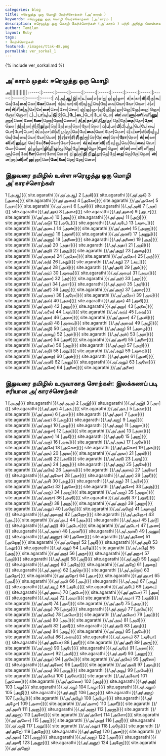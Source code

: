 ```yaml
---  
categories: blog  
title: ஈரெழுத்து ஒரு மொழி வேர்ச்சொற்கள் (அ'காரம் )
keywords: ஈரெழுத்து ஒரு மொழி வேர்ச்சொற்கள் (அ'காரம் )
description: ஈரெழுத்து ஒரு மொழி வேர்ச்சொற்கள் (அ'காரம் ) பற்றி அறிந்து கொள்ளலாம்.  
author: Tamilan  
layout: Ruby  
tags:  
- வேர்ச்சொற்கள்  
featured: /images/ttak-48.png  
permalink: ver_sorkal_1
---  
```


{% include ver_sorkal.md %}

## அ'காரம் முதல்: ஈரெழுத்து ஒரு மொழி

அ||||||||||||
:-----:|:-----:|:-----:|:-----:|:-----:|:-----:|:-----:|:-----:|:-----:|:-----:|:-----:|:-----:|:-----:|
ஃ|அ|**ஆ**|இ|ஈ|உ|ஊ|எ|ஏ|ஐ|ஒ|ஓ|ஔ|
க்|க|கா|**கி**|கீ|கு|கூ|கெ|கே|**கை**|கொ|**கோ**|கௌ|
ங்|ங|ஙா|ஙி|ஙீ|ஙு|ஙூ|ஙெ|ஙே|ஙை|ஙொ|ஙோ|ஙௌ|
ச்|ச|**சா**|**சி**|சீ|**சு**|சூ|செ|சே|**சை**|சொ|சோ|சௌ|
ஞ்|ஞ|ஞா|ஞி|ஞீ|ஞு|ஞூ|ஞெ|ஞே|ஞை|ஞொ|ஞோ|ஞௌ|
ட்|ட|**டா**|**டி**|டீ|**டு**|டூ|டெ|**டே**|**டை**|டொ|டோ|டௌ|
**ண்**|ண|**ணா**|**ணி**|ணீ|**ணு**|ணூ|ணெ|ணே|**ணை**|ணொ|ணோ|ணௌ|
**த்**|**த**|**தா**|**தி**|தீ|**து**|தூ|தெ|தே|**தை**|தொ|**தோ**|தௌ|
**ந்**|ந|நா|நி|நீ|**நு**|நூ|நெ|நே|நை|நொ|நோ|நௌ|
ப்|**ப**|பா|**பி**|பீ|பு|பூ|பெ|பே|பை|பொ|போ|பௌ|
**ம்**|ம|மா|மி|மீ|மு|மூ|மெ|மே|**மை**|மொ|மோ|மௌ|
ய்|ய|**யா**|யி|யீ|யு|யூ|யெ|யே|யை|யொ|யோ|யௌ|
**ர்**|**ர**|**ரா**|**ரி**|**ரீ**|**ரு**|ரூ|ரெ|ரே|**ரை**|ரொ|**ரோ**|ரௌ|
**ல்**|**ல**|லா|**லி**|லீ|**லு**|லூ|லெ|லே|**லை**|லொ|லோ|லௌ|
**வ்**|**வ**|**வா**|**வி**|வீ|வு|வூ|வெ|வே|**வை**|வொ|வோ|வௌ|
ழ்|ழ|ழா|**ழி**|ழீ|**ழு**|ழூ|ழெ|ழே|**ழை**|ழொ|ழோ|ழௌ|
**ள்**|**ள**|ளா|**ளி**|ளீ|ளு|ளூ|ளெ|ளே|**ளை**|ளொ|ளோ|ளௌ|
ற்|**ற**|றா|**றி**|றீ|**று**|றூ|றெ|றே|**றை**|றொ|றோ|றௌ|
**ன்**|ன|னா|**னி**|னீ|**னு**|னூ|னெ|**னே**|**னை**|னொ|னோ|னௌ|


## இதுவரை தமிழில் உள்ள ஈரெழுத்து ஒரு மொழி அ'காரச்சொற்கள்

1 [அஆ]({{ site.agarathi }}/அ/அஆ) 
2 [அகி]({{ site.agarathi }}/அ/அகி) 
3 [அகை]({{ site.agarathi }}/அ/அகை) 
4 [அகோ]({{ site.agarathi }}/அ/அகோ) 
5 [அசா]({{ site.agarathi }}/அ/அசா) 
6 [அசி]({{ site.agarathi }}/அ/அசி) 
7 [அசு]({{ site.agarathi }}/அ/அசு) 
8 [அசை]({{ site.agarathi }}/அ/அசை) 
9 [அடா]({{ site.agarathi }}/அ/அடா) 
10 [அடி]({{ site.agarathi }}/அ/அடி) 
11 [அடு]({{ site.agarathi }}/அ/அடு) 
12 [அடே]({{ site.agarathi }}/அ/அடே) 
13 [அடை]({{ site.agarathi }}/அ/அடை) 
14 [அண்]({{ site.agarathi }}/அ/அண்) 
15 [அணா]({{ site.agarathi }}/அ/அணா) 
16 [அணி]({{ site.agarathi }}/அ/அணி) 
17 [அணு]({{ site.agarathi }}/அ/அணு) 
18 [அணை]({{ site.agarathi }}/அ/அணை) 
19 [அத]({{ site.agarathi }}/அ/அத) 
20 [அதா]({{ site.agarathi }}/அ/அதா) 
21 [அதி]({{ site.agarathi }}/அ/அதி) 
22 [அது]({{ site.agarathi }}/அ/அது) 
23 [அதை]({{ site.agarathi }}/அ/அதை) 
24 [அதோ]({{ site.agarathi }}/அ/அதோ) 
25 [அந்]({{ site.agarathi }}/அ/அந்) 
26 [அநு]({{ site.agarathi }}/அ/அநு) 
27 [அப]({{ site.agarathi }}/அ/அப) 
28 [அபி]({{ site.agarathi }}/அ/அபி) 
29 [அம்]({{ site.agarathi }}/அ/அம்) 
30 [அமை]({{ site.agarathi }}/அ/அமை) 
31 [அயா]({{ site.agarathi }}/அ/அயா) 
32 [அர்]({{ site.agarathi }}/அ/அர்) 
33 [அர]({{ site.agarathi }}/அ/அர) 
34 [அரா]({{ site.agarathi }}/அ/அரா) 
35 [அரி]({{ site.agarathi }}/அ/அரி) 
36 [அரு]({{ site.agarathi }}/அ/அரு) 
37 [அரை]({{ site.agarathi }}/அ/அரை) 
38 [அரோ]({{ site.agarathi }}/அ/அரோ) 
39 [அல்]({{ site.agarathi }}/அ/அல்) 
40 [அல]({{ site.agarathi }}/அ/அல) 
41 [அலி]({{ site.agarathi }}/அ/அலி) 
42 [அலு]({{ site.agarathi }}/அ/அலு) 
43 [அலை]({{ site.agarathi }}/அ/அலை) 
44 [அவ்]({{ site.agarathi }}/அ/அவ்) 
45 [அவ]({{ site.agarathi }}/அ/அவ) 
46 [அவா]({{ site.agarathi }}/அ/அவா) 
47 [அவி]({{ site.agarathi }}/அ/அவி) 
48 [அவை]({{ site.agarathi }}/அ/அவை) 
49 [அழி]({{ site.agarathi }}/அ/அழி) 
50 [அழு]({{ site.agarathi }}/அ/அழு) 
51 [அழை]({{ site.agarathi }}/அ/அழை) 
52 [அள்]({{ site.agarathi }}/அ/அள்) 
53 [அள]({{ site.agarathi }}/அ/அள) 
54 [அளி]({{ site.agarathi }}/அ/அளி) 
55 [அளை]({{ site.agarathi }}/அ/அளை) 
56 [அற]({{ site.agarathi }}/அ/அற) 
57 [அறி]({{ site.agarathi }}/அ/அறி) 
58 [அறு]({{ site.agarathi }}/அ/அறு) 
59 [அறை]({{ site.agarathi }}/அ/அறை) 
60 [அன்]({{ site.agarathi }}/அ/அன்) 
61 [அனி]({{ site.agarathi }}/அ/அனி) 
62 [அனு]({{ site.agarathi }}/அ/அனு) 
63 [அனே]({{ site.agarathi }}/அ/அனே) 
64 [அனை]({{ site.agarathi }}/அ/அனை) 


    
##  இதுவரை தமிழில் உருவாகாத சொற்கள்: இலக்கணப் படி சரியான அ'காரச்சொற்கள்

1 [அஅ]({{ site.agarathi }}/அ/அஅ) 
2 [அஇ]({{ site.agarathi }}/அ/அஇ) 
3 [அஈ]({{ site.agarathi }}/அ/அஈ) 
4 [அஉ]({{ site.agarathi }}/அ/அஉ) 
5 [அஊ]({{ site.agarathi }}/அ/அஊ) 
6 [அஎ]({{ site.agarathi }}/அ/அஎ) 
7 [அஏ]({{ site.agarathi }}/அ/அஏ) 
8 [அஐ]({{ site.agarathi }}/அ/அஐ) 
9 [அஒ]({{ site.agarathi }}/அ/அஒ) 
10 [அஓ]({{ site.agarathi }}/அ/அஓ) 
11 [அஔ]({{ site.agarathi }}/அ/அஔ) 
12 [அக]({{ site.agarathi }}/அ/அக) 
13 [அகா]({{ site.agarathi }}/அ/அகா) 
14 [அகீ]({{ site.agarathi }}/அ/அகீ) 
15 [அகு]({{ site.agarathi }}/அ/அகு) 
16 [அகூ]({{ site.agarathi }}/அ/அகூ) 
17 [அகே]({{ site.agarathi }}/அ/அகே) 
18 [அகௌ]({{ site.agarathi }}/அ/அகௌ) 
19 [அங]({{ site.agarathi }}/அ/அங) 
20 [அஙா]({{ site.agarathi }}/அ/அஙா) 
21 [அஙி]({{ site.agarathi }}/அ/அஙி) 
22 [அஙீ]({{ site.agarathi }}/அ/அஙீ) 
23 [அஙு]({{ site.agarathi }}/அ/அஙு) 
24 [அஙூ]({{ site.agarathi }}/அ/அஙூ) 
25 [அஙே]({{ site.agarathi }}/அ/அஙே) 
26 [அஙை]({{ site.agarathi }}/அ/அஙை) 
27 [அஙோ]({{ site.agarathi }}/அ/அஙோ) 
28 [அச]({{ site.agarathi }}/அ/அச) 
29 [அசீ]({{ site.agarathi }}/அ/அசீ) 
30 [அசூ]({{ site.agarathi }}/அ/அசூ) 
31 [அசே]({{ site.agarathi }}/அ/அசே) 
32 [அசோ]({{ site.agarathi }}/அ/அசோ) 
33 [அஞ்]({{ site.agarathi }}/அ/அஞ்) 
34 [அஞ]({{ site.agarathi }}/அ/அஞ) 
35 [அஞா]({{ site.agarathi }}/அ/அஞா) 
36 [அஞி]({{ site.agarathi }}/அ/அஞி) 
37 [அஞீ]({{ site.agarathi }}/அ/அஞீ) 
38 [அஞு]({{ site.agarathi }}/அ/அஞு) 
39 [அஞூ]({{ site.agarathi }}/அ/அஞூ) 
40 [அஞே]({{ site.agarathi }}/அ/அஞே) 
41 [அஞை]({{ site.agarathi }}/அ/அஞை) 
42 [அஞோ]({{ site.agarathi }}/அ/அஞோ) 
43 [அட]({{ site.agarathi }}/அ/அட) 
44 [அடீ]({{ site.agarathi }}/அ/அடீ) 
45 [அடூ]({{ site.agarathi }}/அ/அடூ) 
46 [அடோ]({{ site.agarathi }}/அ/அடோ) 
47 [அண]({{ site.agarathi }}/அ/அண) 
48 [அணீ]({{ site.agarathi }}/அ/அணீ) 
49 [அணூ]({{ site.agarathi }}/அ/அணூ) 
50 [அணே]({{ site.agarathi }}/அ/அணே) 
51 [அணோ]({{ site.agarathi }}/அ/அணோ) 
52 [அதீ]({{ site.agarathi }}/அ/அதீ) 
53 [அதூ]({{ site.agarathi }}/அ/அதூ) 
54 [அதே]({{ site.agarathi }}/அ/அதே) 
55 [அந]({{ site.agarathi }}/அ/அந) 
56 [அநா]({{ site.agarathi }}/அ/அநா) 
57 [அநி]({{ site.agarathi }}/அ/அநி) 
58 [அநீ]({{ site.agarathi }}/அ/அநீ) 
59 [அநூ]({{ site.agarathi }}/அ/அநூ) 
60 [அநே]({{ site.agarathi }}/அ/அநே) 
61 [அநை]({{ site.agarathi }}/அ/அநை) 
62 [அநொ]({{ site.agarathi }}/அ/அநொ) 
63 [அநோ]({{ site.agarathi }}/அ/அநோ) 
64 [அபா]({{ site.agarathi }}/அ/அபா) 
65 [அபீ]({{ site.agarathi }}/அ/அபீ) 
66 [அபு]({{ site.agarathi }}/அ/அபு) 
67 [அபூ]({{ site.agarathi }}/அ/அபூ) 
68 [அபே]({{ site.agarathi }}/அ/அபே) 
69 [அபை]({{ site.agarathi }}/அ/அபை) 
70 [அபோ]({{ site.agarathi }}/அ/அபோ) 
71 [அம]({{ site.agarathi }}/அ/அம) 
72 [அமா]({{ site.agarathi }}/அ/அமா) 
73 [அமி]({{ site.agarathi }}/அ/அமி) 
74 [அமீ]({{ site.agarathi }}/அ/அமீ) 
75 [அமு]({{ site.agarathi }}/அ/அமு) 
76 [அமூ]({{ site.agarathi }}/அ/அமூ) 
77 [அமே]({{ site.agarathi }}/அ/அமே) 
78 [அமோ]({{ site.agarathi }}/அ/அமோ) 
79 [அய்]({{ site.agarathi }}/அ/அய்) 
80 [அய]({{ site.agarathi }}/அ/அய) 
81 [அயி]({{ site.agarathi }}/அ/அயி) 
82 [அயீ]({{ site.agarathi }}/அ/அயீ) 
83 [அயு]({{ site.agarathi }}/அ/அயு) 
84 [அயூ]({{ site.agarathi }}/அ/அயூ) 
85 [அயே]({{ site.agarathi }}/அ/அயே) 
86 [அயை]({{ site.agarathi }}/அ/அயை) 
87 [அயோ]({{ site.agarathi }}/அ/அயோ) 
88 [அரீ]({{ site.agarathi }}/அ/அரீ) 
89 [அரூ]({{ site.agarathi }}/அ/அரூ) 
90 [அரே]({{ site.agarathi }}/அ/அரே) 
91 [அலா]({{ site.agarathi }}/அ/அலா) 
92 [அலீ]({{ site.agarathi }}/அ/அலீ) 
93 [அலூ]({{ site.agarathi }}/அ/அலூ) 
94 [அலே]({{ site.agarathi }}/அ/அலே) 
95 [அலோ]({{ site.agarathi }}/அ/அலோ) 
96 [அவீ]({{ site.agarathi }}/அ/அவீ) 
97 [அவு]({{ site.agarathi }}/அ/அவு) 
98 [அவூ]({{ site.agarathi }}/அ/அவூ) 
99 [அவே]({{ site.agarathi }}/அ/அவே) 
100 [அவோ]({{ site.agarathi }}/அ/அவோ) 
101 [அவௌ]({{ site.agarathi }}/அ/அவௌ) 
102 [அழ்]({{ site.agarathi }}/அ/அழ்) 
103 [அழ]({{ site.agarathi }}/அ/அழ) 
104 [அழா]({{ site.agarathi }}/அ/அழா) 
105 [அழீ]({{ site.agarathi }}/அ/அழீ) 
106 [அழூ]({{ site.agarathi }}/அ/அழூ) 
107 [அழே]({{ site.agarathi }}/அ/அழே) 
108 [அழோ]({{ site.agarathi }}/அ/அழோ) 
109 [அளா]({{ site.agarathi }}/அ/அளா) 
110 [அளீ]({{ site.agarathi }}/அ/அளீ) 
111 [அளு]({{ site.agarathi }}/அ/அளு) 
112 [அளூ]({{ site.agarathi }}/அ/அளூ) 
113 [அளே]({{ site.agarathi }}/அ/அளே) 
114 [அளோ]({{ site.agarathi }}/அ/அளோ) 
115 [அறா]({{ site.agarathi }}/அ/அறா) 
116 [அறீ]({{ site.agarathi }}/அ/அறீ) 
117 [அறூ]({{ site.agarathi }}/அ/அறூ) 
118 [அறே]({{ site.agarathi }}/அ/அறே) 
119 [அறோ]({{ site.agarathi }}/அ/அறோ) 
120 [அன]({{ site.agarathi }}/அ/அன) 
121 [அனா]({{ site.agarathi }}/அ/அனா) 
122 [அனீ]({{ site.agarathi }}/அ/அனீ) 
123 [அனூ]({{ site.agarathi }}/அ/அனூ) 
124 [அனோ]({{ site.agarathi }}/அ/அனோ) 

    

